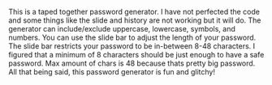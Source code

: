 This is a taped together password generator. I have not perfected the code and some things like the slide and history are not working but it will do. The generator can include/exclude uppercase, lowercase, symbols, and numbers. You can use the slide bar to adjust the length of your password. The slide bar restricts your password to be in-between 8-48 characters. I figured that a minimum of 8 characters should be just enough to have a safe password. Max amount of chars is 48 because thats pretty big password. All that being said, this password generator is fun and glitchy!
